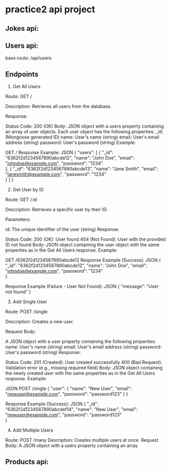 # practice2 api project

## Jokes api:

## Users api:

base route: /api/users

## Endpoints
1. Get All Users

Route: GET /

Description: Retrieves all users from the database.

Response:

Status Code: 200 (OK)
Body: JSON object with a users property containing an array of user objects. Each user object has the following properties:
_id: (Mongoose generated ID)
name: User's name (string)
email: User's email address (string)
password: User's password (string) 
Example:

GET /
Response Example:
JSON
{
  "users": [
    {
      "_id": "6362f2d1234567890abcde12",
      "name": "John Doe",
      "email": "johndoe@example.com",
      "password": "1234"  
    },
    {
      "_id": "6362f2d1234567890abcde13",
      "name": "Jane Smith",
      "email": "janesmith@example.com",
      "password": "1234"  
    }
  ]
}


2. Get User by ID

Route: GET /:id

Description: Retrieves a specific user by their ID.

Parameters:

id: The unique identifier of the user (string)
Response:

Status Code:
200 (OK): User found
404 (Not Found): User with the provided ID not found
Body: JSON object containing the user object with the same properties as in the Get All Users response.
Example:

GET /6362f2d1234567890abcde12
Response Example (Success):
JSON
{
  "_id": "6362f2d1234567890abcde12",
  "name": "John Doe",
  "email": "johndoe@example.com",
  "password": "1234"  
}


Response Example (Failure - User Not Found):
JSON
{
  "message": "User not found"
}

3. Add Single User

Route: POST /single

Description: Creates a new user.

Request Body:

A JSON object with a user property containing the following properties:
name: User's name (string)
email: User's email address (string)
password: User's password (string)
Response:

Status Code:
201 (Created): User created successfully
400 (Bad Request): Validation error (e.g., missing required field)
Body: JSON object containing the newly created user with the same properties as in the Get All Users response.
Example:

JSON
POST /single
{
  "user": {
    "name": "New User",
    "email": "newuser@example.com",
    "password": "password123"
  }
}

Response Example (Success):
JSON
{
  "_id": "6362f2d1234567890abcdef14",
  "name": "New User",
  "email": "newuser@example.com",
  "password": "password123"  
}


4. Add Multiple Users

Route: POST /many
Description: Creates multiple users at once.
Request Body:
A JSON object with a users property containing an array

## Products api: